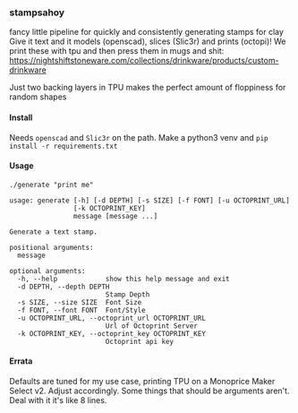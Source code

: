 ### stampsahoy
fancy little pipeline for quickly and consistently generating stamps for clay
Give it text and it models (openscad), slices (Slic3r) and prints (octopi)!
We print these with tpu and then press them in mugs and shit:
https://nightshiftstoneware.com/collections/drinkware/products/custom-drinkware


Just two backing layers in TPU makes the perfect amount of floppiness for random shapes


#### Install
Needs `openscad` and `Slic3r` on the path. 
Make a python3 venv and `pip install -r requirements.txt`


#### Usage
`./generate "print me"`
```
usage: generate [-h] [-d DEPTH] [-s SIZE] [-f FONT] [-u OCTOPRINT_URL]
                [-k OCTOPRINT_KEY]
                message [message ...]

Generate a text stamp.

positional arguments:
  message

optional arguments:
  -h, --help            show this help message and exit
  -d DEPTH, --depth DEPTH
                        Stamp Depth
  -s SIZE, --size SIZE  Font Size
  -f FONT, --font FONT  Font/Style
  -u OCTOPRINT_URL, --octoprint_url OCTOPRINT_URL
                        Url of Octoprint Server
  -k OCTOPRINT_KEY, --octoprint_key OCTOPRINT_KEY
                        Octoprint api key
```

#### Errata
Defaults are tuned for my use case, printing TPU on a Monoprice Maker Select v2. Adjust accordingly. Some things that should be arguments aren't. Deal with it it's like 8 lines.

